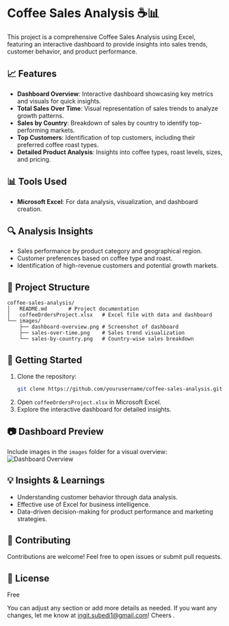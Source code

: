# Coffee Sales Analysis ☕📊  

This project is a comprehensive Coffee Sales Analysis using Excel, featuring an interactive dashboard to provide insights into sales trends, customer behavior, and product performance.  

## 📈 Features  
- **Dashboard Overview**: Interactive dashboard showcasing key metrics and visuals for quick insights.  
- **Total Sales Over Time**: Visual representation of sales trends to analyze growth patterns.  
- **Sales by Country**: Breakdown of sales by country to identify top-performing markets.  
- **Top Customers**: Identification of top customers, including their preferred coffee roast types.  
- **Detailed Product Analysis**: Insights into coffee types, roast levels, sizes, and pricing.  

## 📊 Tools Used  
- **Microsoft Excel**: For data analysis, visualization, and dashboard creation.  

## 🔍 Analysis Insights  
- Sales performance by product category and geographical region.  
- Customer preferences based on coffee type and roast.  
- Identification of high-revenue customers and potential growth markets.  

## 📁 Project Structure  
```
coffee-sales-analysis/
│   README.md       # Project documentation
│   coffeeOrdersProject.xlsx   # Excel file with data and dashboard
└── images/
    ├── dashboard-overview.png # Screenshot of dashboard
    ├── sales-over-time.png    # Sales trend visualization
    └── sales-by-country.png   # Country-wise sales breakdown
```

## 🚀 Getting Started  
1. Clone the repository:  
    ```bash
    git clone https://github.com/yourusername/coffee-sales-analysis.git
    ```
2. Open `coffeeOrdersProject.xlsx` in Microsoft Excel.  
3. Explore the interactive dashboard for detailed insights.  

## 📷 Dashboard Preview  
Include images in the `images` folder for a visual overview:  
![Dashboard Overview](images/dashboard-overview.png)  

## 💡 Insights & Learnings  
- Understanding customer behavior through data analysis.  
- Effective use of Excel for business intelligence.  
- Data-driven decision-making for product performance and marketing strategies.  

## 🤝 Contributing  
Contributions are welcome! Feel free to open issues or submit pull requests.  

## 📄 License  
Free  

You can adjust any section or add more details as needed. If you want any changes, let me know at ingit.subedi1@gmail.com! Cheers .
